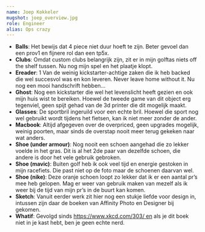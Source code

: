```yaml
---
name: Joep Kokkeler
mugshot: joep_overview.jpg
role: Engineer
alias: Ops crazy
---
```

* **Balls**: Het bewijs dat 4 piece niet duur hoeft te zijn. Beter gevoel dan een prov1 en fijnere rol dan een tp5x.
* **Clubs**: Omdat custom clubs belangrijk zijn, zit er in mijn golftas niets off the shelf tussen. Nu nog mijn spel en het plaatje klopt.
* **Ereader**: 1 Van de weinig kickstarter-achtige zaken die ik heb backed die wel succesvol was en kon leveren. Never leave home without it. Nu nog een mooi handschrift hebben...
* **Ghost**: Nog een kickstarter die wel het levenslicht heeft gezien en ook mijn huis wist te bereiken. Hoewel de tweede game van dit object erg tegenviel, geen spijt gehad van de 3d printer die dit mogelijk maakt.
* **Glasses**: De sportbril ingeruild voor een echte bril. Hoewel die sport nog wel gebruikt wordt tijdens het fietsen, kan ik niet meer zonder de ander.
* **Macbook**: Altijd afgegeven over de overpriced, geen upgrades mogelijk, weinig poorten, maar sinds de overstap nooit meer terug gekeken naar wat anders.
* **Shoe (under armour)**: Nog nooit een schoen aangehad die zo lekker voelde in het gras. Dit is al het 2de paar van dezelfde schoen, die andere is door het vele gebruik gebroken.
* **Shoe (mavic)**: Buiten golf heb ik ook veel tijd en energie gestoken in mijn racefiets. Die past niet op de foto maar de schoenen daarvan wel.
* **Shoe (nike)**: Deze oranje schoen loopt zo lekker dat ik er een aantal pr’s mee heb gelopen. Mag er weer van gebruik maken van mezelf als ik weer bij de tijd van mijn pr’s in de buurt kan komen.
* **Sketch**: Vanuit eerder werk zit hier nog een stukje liefde voor design in, intussen zijn daar de boeken van Affinity Photo en Designer bij gekomen.
* **Whatif**: Gevolgd sinds https://www.xkcd.com/303/ en als je dit boek niet in je kast hebt, ben je geen echte nerd.
